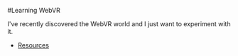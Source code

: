 #Learning WebVR

I've recently discovered the WebVR world and I just want to experiment with it.

* [Resources]()